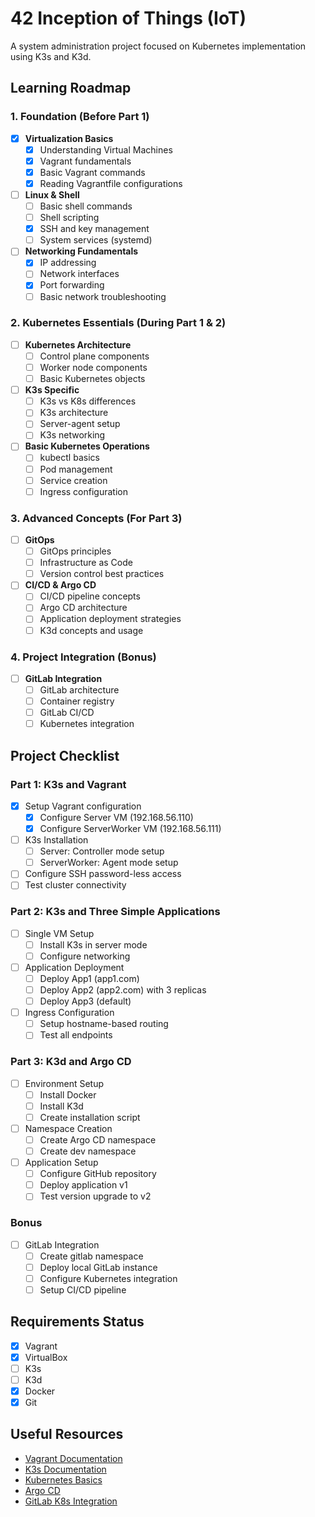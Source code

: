 # 42 Inception of Things (IoT)

A system administration project focused on Kubernetes implementation using K3s and K3d.

## Learning Roadmap

### 1. Foundation (Before Part 1)
- [x] **Virtualization Basics**
  - [x] Understanding Virtual Machines
  - [x] Vagrant fundamentals
  - [x] Basic Vagrant commands
  - [x] Reading Vagrantfile configurations

- [ ] **Linux & Shell**
  - [ ] Basic shell commands
  - [ ] Shell scripting
  - [x] SSH and key management
  - [ ] System services (systemd)

- [ ] **Networking Fundamentals**
  - [x] IP addressing
  - [ ] Network interfaces
  - [x] Port forwarding
  - [ ] Basic network troubleshooting

### 2. Kubernetes Essentials (During Part 1 & 2)
- [ ] **Kubernetes Architecture**
  - [ ] Control plane components
  - [ ] Worker node components
  - [ ] Basic Kubernetes objects

- [ ] **K3s Specific**
  - [ ] K3s vs K8s differences
  - [ ] K3s architecture
  - [ ] Server-agent setup
  - [ ] K3s networking

- [ ] **Basic Kubernetes Operations**
  - [ ] kubectl basics
  - [ ] Pod management
  - [ ] Service creation
  - [ ] Ingress configuration

### 3. Advanced Concepts (For Part 3)
- [ ] **GitOps**
  - [ ] GitOps principles
  - [ ] Infrastructure as Code
  - [ ] Version control best practices

- [ ] **CI/CD & Argo CD**
  - [ ] CI/CD pipeline concepts
  - [ ] Argo CD architecture
  - [ ] Application deployment strategies
  - [ ] K3d concepts and usage

### 4. Project Integration (Bonus)
- [ ] **GitLab Integration**
  - [ ] GitLab architecture
  - [ ] Container registry
  - [ ] GitLab CI/CD
  - [ ] Kubernetes integration

## Project Checklist

### Part 1: K3s and Vagrant
- [x] Setup Vagrant configuration
  - [x] Configure Server VM (192.168.56.110)
  - [x] Configure ServerWorker VM (192.168.56.111)
- [ ] K3s Installation
  - [ ] Server: Controller mode setup
  - [ ] ServerWorker: Agent mode setup
- [ ] Configure SSH password-less access
- [ ] Test cluster connectivity

### Part 2: K3s and Three Simple Applications
- [ ] Single VM Setup
  - [ ] Install K3s in server mode
  - [ ] Configure networking
- [ ] Application Deployment
  - [ ] Deploy App1 (app1.com)
  - [ ] Deploy App2 (app2.com) with 3 replicas
  - [ ] Deploy App3 (default)
- [ ] Ingress Configuration
  - [ ] Setup hostname-based routing
  - [ ] Test all endpoints

### Part 3: K3d and Argo CD
- [ ] Environment Setup
  - [ ] Install Docker
  - [ ] Install K3d
  - [ ] Create installation script
- [ ] Namespace Creation
  - [ ] Create Argo CD namespace
  - [ ] Create dev namespace
- [ ] Application Setup
  - [ ] Configure GitHub repository
  - [ ] Deploy application v1
  - [ ] Test version upgrade to v2

### Bonus
- [ ] GitLab Integration
  - [ ] Create gitlab namespace
  - [ ] Deploy local GitLab instance
  - [ ] Configure Kubernetes integration
  - [ ] Setup CI/CD pipeline

## Requirements Status
- [x] Vagrant
- [x] VirtualBox
- [ ] K3s
- [ ] K3d
- [x] Docker
- [x] Git

## Useful Resources
- [Vagrant Documentation](https://www.vagrantup.com/docs)
- [K3s Documentation](https://docs.k3s.io/)
- [Kubernetes Basics](https://kubernetes.io/docs/tutorials/kubernetes-basics/)
- [Argo CD](https://argo-cd.readthedocs.io/en/stable/)
- [GitLab K8s Integration](https://docs.gitlab.com/ee/user/infrastructure/clusters/)
